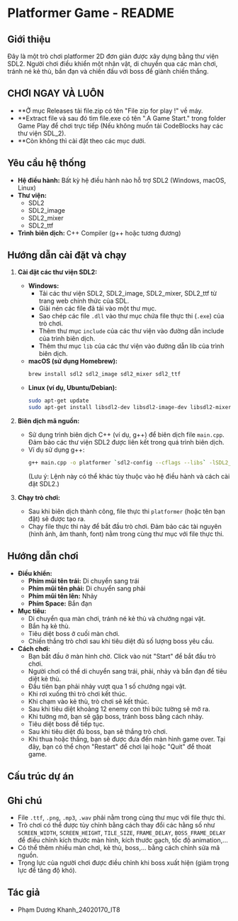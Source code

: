 # Platformer Game - README

## Giới thiệu

Đây là một trò chơi platformer 2D đơn giản được xây dựng bằng thư viện SDL2. Người chơi điều khiển một nhân vật, di chuyển qua các màn chơi, tránh né kẻ thù, bắn đạn và chiến đấu với boss để giành chiến thắng.
## CHƠI NGAY VÀ LUÔN 
*   **Ở mục Releases tải file.zip có tên "File zip for play !" về máy.
*   **Extract file và sau đó tìm file.exe có tên ".A Game Start." trong folder Game Play để chơi trực tiếp (Nếu không muốn tải CodeBlocks hay các thư viện SDL_2).
*   **Còn không thì cài đặt theo các mục dưới.
## Yêu cầu hệ thống

*   **Hệ điều hành:** Bất kỳ hệ điều hành nào hỗ trợ SDL2 (Windows, macOS, Linux)
*   **Thư viện:**
    *   SDL2
    *   SDL2\_image
    *   SDL2\_mixer
    *   SDL2\_ttf
*   **Trình biên dịch:** C++ Compiler (g++ hoặc tương đương)

## Hướng dẫn cài đặt và chạy

1.  **Cài đặt các thư viện SDL2:**

    *   **Windows:**
        *   Tải các thư viện SDL2, SDL2\_image, SDL2\_mixer, SDL2\_ttf từ trang web chính thức của SDL.
        *   Giải nén các file đã tải vào một thư mục.
        *   Sao chép các file `.dll` vào thư mục chứa file thực thi (`.exe`) của trò chơi.
        *   Thêm thư mục `include` của các thư viện vào đường dẫn include của trình biên dịch.
        *   Thêm thư mục `lib` của các thư viện vào đường dẫn lib của trình biên dịch.
    *   **macOS (sử dụng Homebrew):**
        ```bash
        brew install sdl2 sdl2_image sdl2_mixer sdl2_ttf
        ```
    *   **Linux (ví dụ, Ubuntu/Debian):**
        ```bash
        sudo apt-get update
        sudo apt-get install libsdl2-dev libsdl2-image-dev libsdl2-mixer-dev libsdl2-ttf-dev
        ```

2.  **Biên dịch mã nguồn:**

    *   Sử dụng trình biên dịch C++ (ví dụ, g++) để biên dịch file `main.cpp`.  Đảm bảo các thư viện SDL2 được liên kết trong quá trình biên dịch.
    *   Ví dụ sử dụng g++:
        ```bash
        g++ main.cpp -o platformer `sdl2-config --cflags --libs` -lSDL2_image -lSDL2_mixer -lSDL2_ttf
        ```
        (Lưu ý: Lệnh này có thể khác tùy thuộc vào hệ điều hành và cách cài đặt SDL2.)

3.  **Chạy trò chơi:**

    *   Sau khi biên dịch thành công, file thực thi `platformer` (hoặc tên bạn đặt) sẽ được tạo ra.
    *   Chạy file thực thi này để bắt đầu trò chơi. Đảm bảo các tài nguyên (hình ảnh, âm thanh, font) nằm trong cùng thư mục với file thực thi.

## Hướng dẫn chơi

*   **Điều khiển:**
    *   **Phím mũi tên trái:** Di chuyển sang trái
    *   **Phím mũi tên phải:** Di chuyển sang phải
    *   **Phím mũi tên lên:** Nhảy
    *   **Phím Space:** Bắn đạn
*   **Mục tiêu:**
    *   Di chuyển qua màn chơi, tránh né kẻ thù và chướng ngại vật.
    *   Bắn hạ kẻ thù.
    *   Tiêu diệt boss ở cuối màn chơi.
    *   Chiến thắng trò chơi sau khi tiêu diệt đủ số lượng boss yêu cầu.
*   **Cách chơi:**
    *   Bạn bắt đầu ở màn hình chờ. Click vào nút "Start" để bắt đầu trò chơi.
    *   Người chơi có thể di chuyển sang trái, phải, nhảy và bắn đạn để tiêu diệt kẻ thù.
    *   Đầu tiên bạn phải nhảy vượt qua 1 số chướng ngại vật.
    *   Khi rơi xuống thì trò chơi kết thúc.
    *   Khi chạm vào kẻ thù, trò chơi sẽ kết thúc.
    *   Sau khi tiêu diệt khoảng 12 enemy con thì bức tường sẽ mở ra.
    *   Khi tường mở, bạn sẽ gặp boss, tránh boss bằng cách nhảy.
    *   Tiêu diệt boss để tiếp tục.
    *   Sau khi tiêu diệt đủ boss, bạn sẽ thắng trò chơi.
    *   Khi thua hoặc thắng, bạn sẽ được đưa đến màn hình game over. Tại đây, bạn có thể chọn "Restart" để chơi lại hoặc "Quit" để thoát game.

## Cấu trúc dự án
## Ghi chú

*   File `.ttf`, `.png`, `.mp3`, `.wav` phải nằm trong cùng thư mục với file thực thi.
*   Trò chơi có thể được tùy chỉnh bằng cách thay đổi các hằng số như `SCREEN_WIDTH`, `SCREEN_HEIGHT`, `TILE_SIZE`, `FRAME_DELAY`, `BOSS_FRAME_DELAY` để điều chỉnh kích thước màn hình, kích thước gạch, tốc độ animation,...
*   Có thể thêm nhiều màn chơi, kẻ thù, boss,... bằng cách chỉnh sửa mã nguồn.
*   Trọng lực của người chơi được điều chỉnh khi boss xuất hiện (giảm trọng lực để tăng độ khó).

## Tác giả
- Phạm Dương Khanh_24020170_IT8
